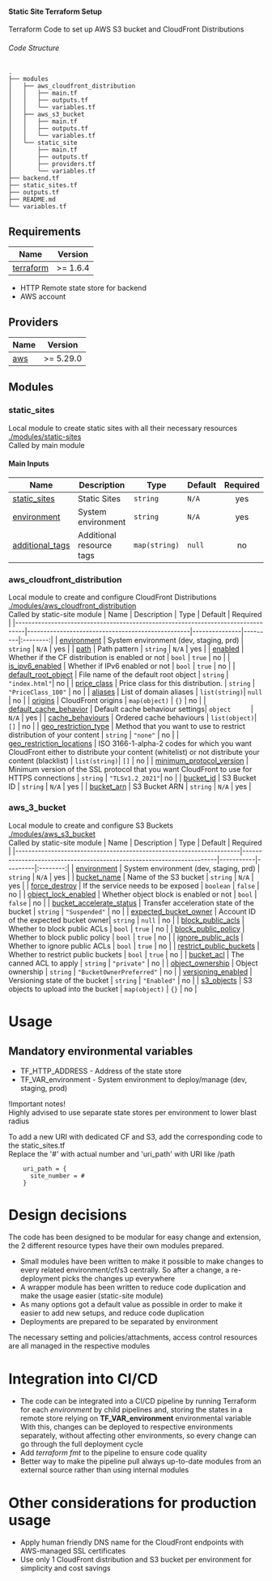 <h4>Static Site Terraform Setup</h4>
Terraform Code to set up AWS S3 bucket and CloudFront Distributions<r>

<h6>Code Structure</h6>

```
.
├── modules
│   ├── aws_cloudfront_distribution
│   │   ├── main.tf
│   │   ├── outputs.tf
│   │   └── variables.tf
│   ├── aws_s3_bucket
│   │   ├── main.tf
│   │   ├── outputs.tf
│   │   └── variables.tf
│   └── static_site
│       ├── main.tf
│       ├── outputs.tf
│       ├── providers.tf
│       └── variables.tf
├── backend.tf
├── static_sites.tf
├── outputs.tf
├── README.md
└── variables.tf
```

## Requirements

| Name | Version |
|------|---------|
| <a name="requirement_terraform"></a> [terraform](#requirement\_terraform) | >= 1.6.4 |

- HTTP Remote state store for backend<br>
- AWS account<br>

## Providers

| Name                                                       | Version |
|------------------------------------------------------------|---------|
| <a name="provider_vault"></a> [aws](https://registry.terraform.io/providers/hashicorp/aws/latest/docs)    | >= 5.29.0  |

## Modules
### static_sites
Local module to create static sites with all their necessary resources<br>
[./modules/static-sites](https://github.com/CSimpiFoN/finnet-tf/tree/main/modules/static-site)<br>
Called by main module

#### Main Inputs
| Name                                                                            | Description                                      | Type          | Default | Required |
|---------------------------------------------------------------------------------|--------------------------------------------------|---------------|---------|:--------:|
| <a name="input_static_sites"></a> [static_sites](#input\_static_sites)          | Static Sites         | `string`      | `N/A`   |   yes    |
| <a name="input_environment"></a> [environment](#input\_environment)             | System environment   | `string`      | `N/A`   |   yes    |
| <a name="input_additional_tags"></a> [additional_tags](#input\_additional_tags) | Additional resource tags                               | `map(string)` | `null`     |   no    |

### aws_cloudfront_distribution
Local module to create and configure CloudFront Distributions<br>
[./modules/aws_cloudfront_distribution](https://github.com/CSimpiFoN/finnet-tf/tree/main/modules/aws_cloudfront_distribution)<br>
Called by static-site module
| Name                                                                            | Description                                      | Type          | Default | Required |
|---------------------------------------------------------------------------------|--------------------------------------------------|---------------|---------|:--------:|
| <a name="input_environment"></a> [environment](#input\_environment)             | System environment (dev, staging, prd)           | `string`      | `N/A`   |   yes    |
| <a name="input_path"></a> [path](#input\_path)                                  | Path pattern                                     | `string`      | `N/A`   |   yes    |
| <a name="input_enabled"></a> [enabled](#input\_enabled)                         | Whether if the CF distribution is enabled or not | `bool`        | `true`  |   no     |
| <a name="input_is_ipv6_enabled"></a> [is_ipv6_enabled](#input\_is_ipv6_enabled) | Whether if IPv6 enabled or not                   | `bool`        | `true`  |   no     |
| <a name="input_default_root_object"></a> [default_root_object](#input\_default_root_object) | File name of the default root object | `string`      | `"index.html"`| no   |
| <a name="input_price_class"></a> [price_class](#input\_price_class)             | Price class for this distribution.               | `string` | `"PriceClass_100"` |   no |
| <a name="input_aliases"></a> [aliases](#input\_aliases)                         | List of domain aliases                           | `list(string)`| `null`   |   no    |
| <a name="input_origins"></a> [origins](#input\_origins)                         | CloudFront origins                               | `map(object)` | `{}`     |   no    |
| <a name="input_default_cache_behavior"></a> [default_cache_behavior](#input\_default_cache_behavior) | Default cache behaviour settings| `object     ` | `N/A`     |   yes  |
| <a name="input_cache_behaviours"></a> [cache_behaviours](#input\_cache_behaviours) | Ordered cache behaviours                      | `list(object)`| `[]`     |   no    |
| <a name="input_geo_restriction_type"></a> [geo_restriction_type](#input\_geo_restriction_type) | Method that you want to use to restrict distribution of your content               | `string`      | `"none"`   |   no    |
| <a name="input_geo_restriction_locations"></a> [geo_restriction_locations](#input\_geo_restriction_locations) | ISO 3166-1-alpha-2 codes for which you want CloudFront either to distribute your content (whitelist) or not distribute your content (blacklist) | `list(string)`| `[]`     |   no    |
| <a name="input_minimum_protocol_version"></a> [minimum_protocol_version](#input\_minimum_protocol_version) | Minimum version of the SSL protocol that you want CloudFront to use for HTTPS connections    | `string`      | `"TLSv1.2_2021"`|   no |
| <a name="input_bucket_id"></a> [bucket_id](#input\_bucket_id)                         | S3 Bucket ID                               | `string` | `N/A`     |   yes    |
| <a name="input_bucket_arn"></a> [bucket_arn](#input\_bucket_arn)                         | S3 Bucket ARN                               | `string` | `N/A`     |   yes    |

### aws_3_bucket
Local module to create and configure S3 Buckets<br>
[./modules/aws_s3_bucket](https://github.com/CSimpiFoN/finnet-tf/tree/main/modules/aws_s3_bucket)<br>
Called by static-site module
| Name                                                                | Description                                                          | Type      | Default | Required |
|---------------------------------------------------------------------|----------------------------------------------------------------------|-----------|---------|:--------:|
| <a name="input_environment"></a> [environment](#input\_environment) | System environment (dev, staging, prd)                               | `string`  | `N/A`   |   yes    |
| <a name="input_bucket_name"></a> [bucket_name](#input\_bucket_name) | Name of the S3 bucket                                                | `string`  | `N/A`   |   yes    |
| <a name="input_force_destroy"></a> [force_destroy](#input\_force_destroy) | If the service needs to be exposed                             | `boolean` | `false` |    no    |
| <a name="input_object_lock_enabled"></a> [object_lock_enabled](#input\_object_lock_enabled) | Whether object block is enabled or not       | `bool`    | `false` |    no    |
| <a name="input_bucket_accelerate_status"></a> [bucket_accelerate_status](#input\_bucket_accelerate_status) | Transfer acceleration state of the bucket | `string`  | `"Suspended"`    |    no    |
| <a name="input_expected_bucket_owner"></a> [expected_bucket_owner](#input\_expected_bucket_owner) | Account ID of the expected bucket owner| `string`  | `null`   |   no    |
| <a name="input_block_public_acls"></a> [block_public_acls](#input\_block_public_acls) | Whether to block public ACLs                       | `bool`    | `true`   |   no    |
| <a name="input_block_public_policy"></a> [block_public_policy](#input\_block_public_policy) | Whether to block public policy               | `bool`    | `true`   |   no    |
| <a name="input_ignore_public_acls"></a> [ignore_public_acls](#input\_ignore_public_acls) | Whether to ignore public ACLs                   | `bool`    | `true`   |   no    |
| <a name="input_restrict_public_buckets"></a> [restrict_public_buckets](#input\_restrict_public_buckets) | Whether to restrict public buckets | `bool`  | `true`   |   no    |
| <a name="input_bucket_acl"></a> [bucket_acl](#input\_bucket_acl) | The canned ACL to apply                                              | `string`  | `"private"` |   no    |
| <a name="input_object_ownership"></a> [object_ownership](#input\_object_ownership) | Object ownership                      | `string`  | `"BucketOwnerPreferred"` |   no    |
| <a name="input_versioning_enabled"></a> [versioning_enabled](#input\_versioning_enabled) | Versioning state of the bucket               | `string`  | `"Enabled"` |   no    |
| <a name="input_s3_objects"></a> [s3_objects](#input\_s3_objects) | S3 objects to upload into the bucket                                   | `map(object)`  | `{}` |   no    |

# Usage
## Mandatory environmental variables
- TF_HTTP_ADDRESS - Address of the state store
- TF_VAR_environment - System environment to deploy/manage (dev, staging, prod)

!Important notes!<br>
Highly advised to use separate state stores per environment to lower blast radius<br>

To add a new URI with dedicated CF and S3, add the corresponding code to the static_sites.tf<br>
Replace the '#' with actual number and 'uri_path' with URI like /path
```
    uri_path = {
      site_number = #
    }
```

# Design decisions
The code has been designed to be modular for easy change and extension, the 2 different resource types have their own modules prepared.<br>
- Small modules have been written to make it possible to make changes to every related environment/cf/s3 centrally. So after a change, a re-deployment picks the changes up everywhere
- A wrapper module has been written to reduce code duplication and make the usage easier (static-site module)
- As many options got a default value as possible in order to make it easier to add new setups, and reduce code duplication
- Deployments are prepared to be separated by environment

The necessary setting and policies/attachments, access control resources are all managed in the respective modules

# Integration into CI/CD
- The code can be integrated into a CI/CD pipeline by running Terraform for each <i>environment</i> by child pipelines and, storing the states in a remote store relying on <b>TF_VAR_environment</b> environmental variable
With this, changes can be deployed to respective environments separately, without affecting other environments, so every change can go through the full deployment cycle
- Add <i>terraform fmt</i> to the pipeline to ensure code quality
- Better way to make the pipeline pull always up-to-date modules from an external source rather than using internal modules

# Other considerations for production usage
- Apply human friendly DNS name for the CloudFront endpoints with AWS-managed SSL certificates
- Use only 1 CloudFront distribution and S3 bucket per environment for simplicity and cost savings
